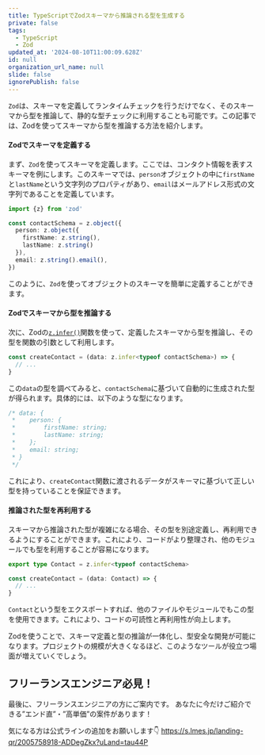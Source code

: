 ```yaml
---
title: TypeScriptでZodスキーマから推論される型を生成する
private: false
tags:
  - TypeScript
  - Zod
updated_at: '2024-08-10T11:00:09.628Z'
id: null
organization_url_name: null
slide: false
ignorePublish: false
---
```


`Zod`は、スキーマを定義してランタイムチェックを行うだけでなく、そのスキーマから型を推論して、静的な型チェックに利用することも可能です。この記事では、Zodを使ってスキーマから型を推論する方法を紹介します。

#### Zodでスキーマを定義する

まず、`Zod`を使ってスキーマを定義します。ここでは、コンタクト情報を表すスキーマを例にします。このスキーマでは、`person`オブジェクトの中に`firstName`と`lastName`という文字列のプロパティがあり、`email`はメールアドレス形式の文字列であることを定義しています。

```typescript
import {z} from 'zod'

const contactSchema = z.object({
  person: z.object({
    firstName: z.string(),
    lastName: z.string()
  }),
  email: z.string().email(),
})
```

このように、`Zod`を使ってオブジェクトのスキーマを簡単に定義することができます。

#### Zodでスキーマから型を推論する

次に、Zodの[`z.infer()`](https://github.com/colinhacks/zod#type-inference)関数を使って、定義したスキーマから型を推論し、その型を関数の引数として利用します。

```typescript
const createContact = (data: z.infer<typeof contactSchema>) => {
  // ...
}
```

この`data`の型を調べてみると、`contactSchema`に基づいて自動的に生成された型が得られます。具体的には、以下のような型になります。

```typescript
/* data: {
 *    person: {
 *        firstName: string;
 *        lastName: string;
 *    };
 *    email: string;
 * }
 */
```

これにより、`createContact`関数に渡されるデータがスキーマに基づいて正しい型を持っていることを保証できます。

#### 推論された型を再利用する

スキーマから推論された型が複雑になる場合、その型を別途定義し、再利用できるようにすることができます。これにより、コードがより整理され、他のモジュールでも型を利用することが容易になります。

```typescript
export type Contact = z.infer<typeof contactSchema>

const createContact = (data: Contact) => {
  // ...
}
```

`Contact`という型をエクスポートすれば、他のファイルやモジュールでもこの型を使用できます。これにより、コードの可読性と再利用性が向上します。

Zodを使うことで、スキーマ定義と型の推論が一体化し、型安全な開発が可能になります。プロジェクトの規模が大きくなるほど、このようなツールが役立つ場面が増えていくでしょう。

## フリーランスエンジニア必見！

最後に、フリーランスエンジニアの方にご案内です。
あなたに今だけご紹介できる”エンド直”・”高単価”の案件があります！

気になる方は公式ラインの追加をお願いします👇
https://s.lmes.jp/landing-qr/2005758918-ADDegZkx?uLand=tau44P